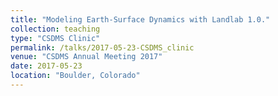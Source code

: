 ```yaml
---
title: "Modeling Earth-Surface Dynamics with Landlab 1.0."
collection: teaching
type: "CSDMS Clinic"
permalink: /talks/2017-05-23-CSDMS_clinic
venue: "CSDMS Annual Meeting 2017"
date: 2017-05-23
location: "Boulder, Colorado"
---
```


